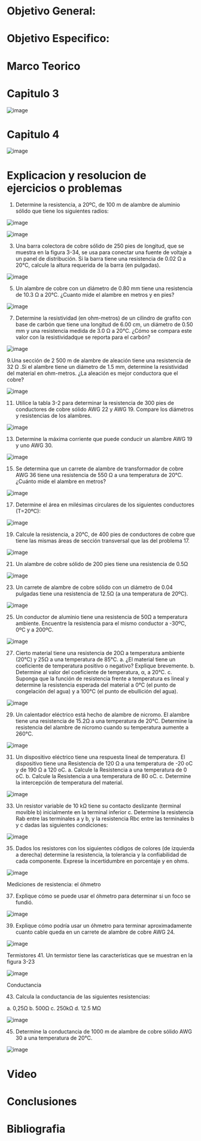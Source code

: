 
# Objetivo General:

# Objetivo Especifico:


# Marco Teorico

# Capitulo 3
![image](https://user-images.githubusercontent.com/84412132/121613423-08301600-ca22-11eb-9a5c-7a9131ef8ef9.png)


# Capitulo 4 


![image](https://user-images.githubusercontent.com/84587118/121612900-fc901f80-ca20-11eb-8d30-8c45945ee92b.png)


#  Explicacion y resolucion de ejercicios o problemas

1. Determine la resistencia, a 20ºC, de 100 m de alambre de aluminio sólido que tiene los siguientes radios:

![image](https://user-images.githubusercontent.com/84412132/121613963-47129b80-ca23-11eb-818b-da3964a3ac9f.png)

![image](https://user-images.githubusercontent.com/84412132/121616448-8e4f5b00-ca28-11eb-8811-66bdb70e0986.png)


3. Una barra colectora de cobre sólido de 250 pies de longitud, que se muestra en la figura 3-34, se usa para conectar una fuente de voltaje a un panel de distribución.
Si la barra tiene una resistencia de 0.02 Ω a 20°C, calcule la altura requerida de la barra (en pulgadas).

![image](https://user-images.githubusercontent.com/84412132/121614426-42021c00-ca24-11eb-970c-bcae578947a9.png)

5. Un alambre de cobre con un diámetro de 0.80 mm tiene una resistencia de 10.3 Ω a 20°C. ¿Cuanto mide el alambre en metros y en pies?

![image](https://user-images.githubusercontent.com/84412132/121614490-6827bc00-ca24-11eb-94ae-35eacfb06ce1.png)


7. Determine la resistividad (en ohm-metros) de un cilindro de grafito con base de carbón que tiene una longitud de 6.00 cm, un diámetro de 0.50 mm y una
resistencia medida de 3.0 Ω a 20°C. ¿Cómo se compara este valor con la resistividadque se reporta para el carbón?

![image](https://user-images.githubusercontent.com/84412132/121614540-82fa3080-ca24-11eb-9146-61ee2861020a.png)

9.Una sección de 2 500 m de alambre de aleación tiene una resistencia de 32 Ω .Si el alambre tiene un diámetro de 1.5 mm, determine la resistividad del material
en ohm-metros. ¿La aleación es mejor conductora que el cobre?

![image](https://user-images.githubusercontent.com/84412132/121614769-06b41d00-ca25-11eb-8b4b-71daf5a0024a.png)


11. Utilice la tabla 3-2 para determinar la resistencia de 300 pies de conductores de cobre sólido AWG 22 y AWG 19. Compare los diámetros y resistencias de los alambres.

![image](https://user-images.githubusercontent.com/84412132/121614875-48dd5e80-ca25-11eb-9fc0-3707d9fd3fdd.png)

13. Determine la máxima corriente que puede conducir un alambre AWG 19 y uno AWG 30.

![image](https://user-images.githubusercontent.com/84412132/121614938-690d1d80-ca25-11eb-88a4-0f780739937a.png)

15. Se determina que un carrete de alambre de transformador de cobre AWG 36 tiene una resistencia de 550 Ω a una temperatura de 20°C. ¿Cuánto mide el alambre en metros?

![image](https://user-images.githubusercontent.com/84412132/121614992-804c0b00-ca25-11eb-8111-56e90ba962c7.png)


17. Determine el área en milésimas circulares de los siguientes conductores (T=20ºC):

![image](https://user-images.githubusercontent.com/84412132/121615289-20a22f80-ca26-11eb-8161-8e69e57e986a.png)

19. Calcule la resistencia, a 20°C, de 400 pies de conductores de cobre que tiene las mismas áreas de sección transversal que las del problema 17.

![image](https://user-images.githubusercontent.com/84412132/121615350-47606600-ca26-11eb-981c-7f4352b588b1.png)

21. Un alambre de cobre sólido de 200 pies tiene una resistencia de 0.5Ω

![image](https://user-images.githubusercontent.com/84412132/121615407-6ced6f80-ca26-11eb-8867-4945d419b774.png)

23. Un carrete de alambre de cobre sólido con un diámetro de 0.04 pulgadas tiene una resistencia de 12.5Ω (a una temperatura de 20ºC).

![image](https://user-images.githubusercontent.com/84412132/121615467-93aba600-ca26-11eb-9913-4e03dc6e797c.png)


25. Un conductor de aluminio tiene una resistencia de 50Ω a temperatura ambiente. Encuentre la resistencia para el mismo conductor a -30ºC, 0ºC y a 200ºC.

![image](https://user-images.githubusercontent.com/84412132/121615506-af16b100-ca26-11eb-98fe-e799a3e7dab1.png)


27. Cierto material tiene una resistencia de 20Ω a temperatura ambiente (20°C) y 25Ω a una temperatura de 85°C. 
a. ¿El material tiene un coeficiente de temperatura positivo o negativo? Explique brevemente. 
b. Determine al valor del coeficiente de temperatura, α, a 20°C. 
c. Suponga que la función de resistencia frente a temperatura es lineal y determine la resistencia esperada del material a 0°C (el punto de congelación del agua) y a 100°C (el punto de ebullición del agua).


![image](https://user-images.githubusercontent.com/84412132/121615558-ca81bc00-ca26-11eb-96b0-1aa904d98c9b.png)


29. Un calentador eléctrico está hecho de alambre de nicromo. El alambre tiene una resistencia de 15.2Ω a una temperatura de 20°C. Determine la resistencia del alambre de nicromo cuando su temperatura aumente a 260°C.

![image](https://user-images.githubusercontent.com/84412132/121615594-e1281300-ca26-11eb-9fe8-b755b8333566.png)


31. Un dispositivo eléctrico tiene una respuesta lineal de temperatura. El dispositivo tiene una Resistencia de 120 Ω a una temperatura de -20 oC y de 190 Ω a 120 oC.
a. Calcule la Resistencia a una temperatura de 0 oC.
b. Calcule la Resistencia a una temperatura de 80 oC.
c. Determine la intercepción de temperatura del material. 

![image](https://user-images.githubusercontent.com/84412132/121615775-44b24080-ca27-11eb-9db2-c24c4a16b5fa.png)


33. Un resistor variable de 10 kΩ tiene su contacto deslizante (terminal movible b) inicialmente en la terminal inferior c. Determine la resistencia Rab entre las terminales a y b, y la resistencia Rbc entre las terminales b y c dadas las siguientes condiciones: 

![image](https://user-images.githubusercontent.com/84412132/121615829-63183c00-ca27-11eb-9ef3-339f028d1993.png)


35. Dados los resistores con los siguientes códigos de colores (de izquierda a derecha) determine la resistencia, la tolerancia y la confiabilidad de cada componente. Exprese la incertidumbre en porcentaje y en ohms. 

![image](https://user-images.githubusercontent.com/84412132/121615891-8216ce00-ca27-11eb-852b-c1a57fc41bba.png)


Mediciones de resistencia: el óhmetro

37. Explique cómo se puede usar el óhmetro para determinar si un foco se fundió. 

![image](https://user-images.githubusercontent.com/84412132/121615951-9a86e880-ca27-11eb-982e-a7f7f03b37e9.png)

39. Explique cómo podría usar un óhmetro para terminar aproximadamente cuanto cable queda en un carrete de alambre de cobre AWG 24.

![image](https://user-images.githubusercontent.com/84412132/121616019-b4283000-ca27-11eb-84c8-6e7c9673681c.png)

Termistores 
41. Un termistor tiene las características que se muestran en la figura 3-23

![image](https://user-images.githubusercontent.com/84412132/121616072-cd30e100-ca27-11eb-814a-865660bbac8f.png)

Conductancia 

43. Calcula la conductancia de las siguientes resistencias:
 
a. 0,25Ω
b. 500Ω
c. 250kΩ
d. 12.5 MΩ


![image](https://user-images.githubusercontent.com/84412132/121616137-eafe4600-ca27-11eb-84f9-4e3156039c33.png)


45. Determine la conductancia de 1000 m de alambre de cobre sólido AWG 30 a una temperatura de 20℃.

![image](https://user-images.githubusercontent.com/84412132/121616172-00737000-ca28-11eb-9ba9-b22bc5adcbbf.png)




# Video

# Conclusiones


# Bibliografia 
